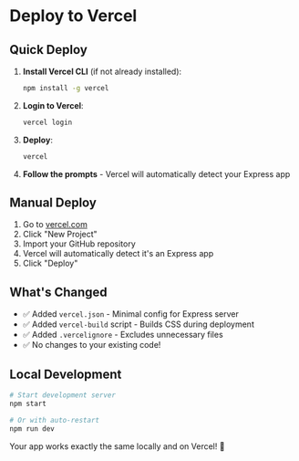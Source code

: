 # Deploy to Vercel

## Quick Deploy

1. **Install Vercel CLI** (if not already installed):
   ```bash
   npm install -g vercel
   ```

2. **Login to Vercel**:
   ```bash
   vercel login
   ```

3. **Deploy**:
   ```bash
   vercel
   ```

4. **Follow the prompts** - Vercel will automatically detect your Express app

## Manual Deploy

1. Go to [vercel.com](https://vercel.com)
2. Click "New Project"
3. Import your GitHub repository
4. Vercel will automatically detect it's an Express app
5. Click "Deploy"

## What's Changed

- ✅ Added `vercel.json` - Minimal config for Express server
- ✅ Added `vercel-build` script - Builds CSS during deployment
- ✅ Added `.vercelignore` - Excludes unnecessary files
- ✅ No changes to your existing code!

## Local Development

```bash
# Start development server
npm start

# Or with auto-restart
npm run dev
```

Your app works exactly the same locally and on Vercel! 🚀
